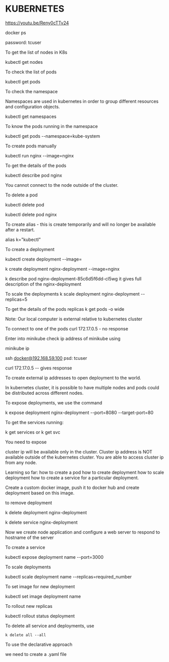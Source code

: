 # KUBERNETES

https://youtu.be/Reny0cTTv24

docker ps

password: tcuser

To get the list of nodes in K8s

kubectl get nodes

To check the list of pods

kubectl get pods

To check the namespace

Namespaces are used in kubernetes in order to group different resources and configuration objects.

kubectl get namespaces

To know the pods running in the namespace

kubectl get pods --namespace=kube-system

To create pods manually

kubectl run nginx --image=nginx

To get the details of the pods

kubectl describe pod nginx

You cannot connect to the node outside of the cluster.

To delete a pod

kubectl delete pod <name of pod>

kubectl delete pod nginx

To create alias - this is create temporarily and will no longer be available after a restart.

alias k="kubectl"

To create a deployment

kubectl create deployment <name of deployment> --image=<name of image>

k create deployment nginx-deployment --image=nginx

k describe pod nginx-deployment-85c6d5f6dd-cl5wg
it gives full description of the nginx-deployment

To scale the deployments
k scale deployment nginx-deployment --replicas=5

To get the details of the pods replicas
k get pods -o wide

Note: Our local computer is external relative to kubernetes cluster

To connect to one of the pods
curl 172.17.0.5 - no response

Enter into minikube
check ip address of minikube using

minikube ip

ssh docker@192.168.59.100
psd: tcuser

curl 172.17.0.5 -- gives response

To create external ip addresses to open deployment to the world.

In kubernetes cluster, it is possible to have multiple nodes and pods could be distributed across different nodes.

To expose deployments, we use the command

k expose deployment nginx-deployment --port=8080 --target-port=80

To get the services running:

k get services or k get svc

You need to expose

cluster ip will be available only in the cluster. Cluster ip address is NOT available outside of the kubernetes cluster. You are able to access cluster ip from any node.

Learning so far:
how to create a pod
how to create deployment
how to scale deployment
how to create a service for a particular deployment.

Create a custom docker image, push it to docker hub and create deployment based on this image.

to remove deployment

k delete deployment nginx-deployment

k delete service nginx-deployment

Now we create node application and configure a web server to respond to hostname of the server

To create a service

kubectl expose deployment name --port=3000

To scale deployments

kubectl scale deployment name --replicas=required_number

To set image for new deployment

kubectl set image deployment name

To rollout new replicas

kubectl rollout status deployment <name of deployed pod>

To delete all service and deployments, use

```
k delete all --all
```

To use the declarative approach

we need to create a .yaml file
